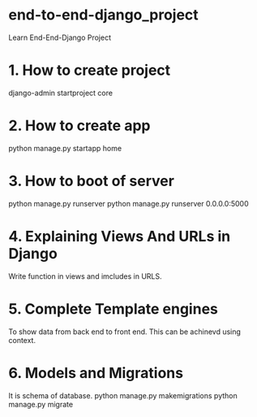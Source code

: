 # end-to-end-django_project
Learn End-End-Django Project

# 1. How to create project

django-admin startproject core


# 2. How to create app
python manage.py startapp home

# 3. How to boot of server
python manage.py runserver
python manage.py runserver 0.0.0.0:5000

# 4. Explaining Views And URLs in Django
Write function in views and imcludes in URLS.

# 5. Complete Template engines
To show data from back end to front end. This can be achinevd using context.

# 6. Models and Migrations
It is schema of database. 
python manage.py makemigrations
python manage.py migrate